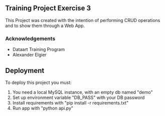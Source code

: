 ## Training Project Exercise 3

This Project was created with the intention of performing CRUD
operations and to show them through a Web App. 

### Acknowledgements

 - Dataart Training Program
 - Alexander Elgier

## Deployment

To deploy this project you must:
1) You need a local MySQL instance, with an empty db named "demo"
2) Set up environment variable "DB_PASS" with your DB password
3) Install requirements with "pip install -r requirements.txt"
4) Run app with "python api.py"
